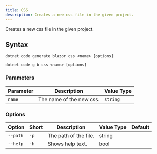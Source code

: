 ```yaml
---
title: CSS
description: Creates a new css file in the given project.
---
```

Creates a new css file in the given project.

## Syntax
```
dotnet code generate blazor css <name> [options]
```
```
dotnet code g b css <name> [options]
```

### Parameters
| Parameter | Description | Value Type |
| --------- | ----------- | ---------- |
| `name`| The name of the new css. | `string` |

### Options
| Option | Short | Description | Value Type | Default |
| ------ | ----- | ----------- | ---------- | ------- |
| `--path` | `-p` | The path of the file. | string | |
| `--help` | `-h` |  Shows help text. | bool | |
